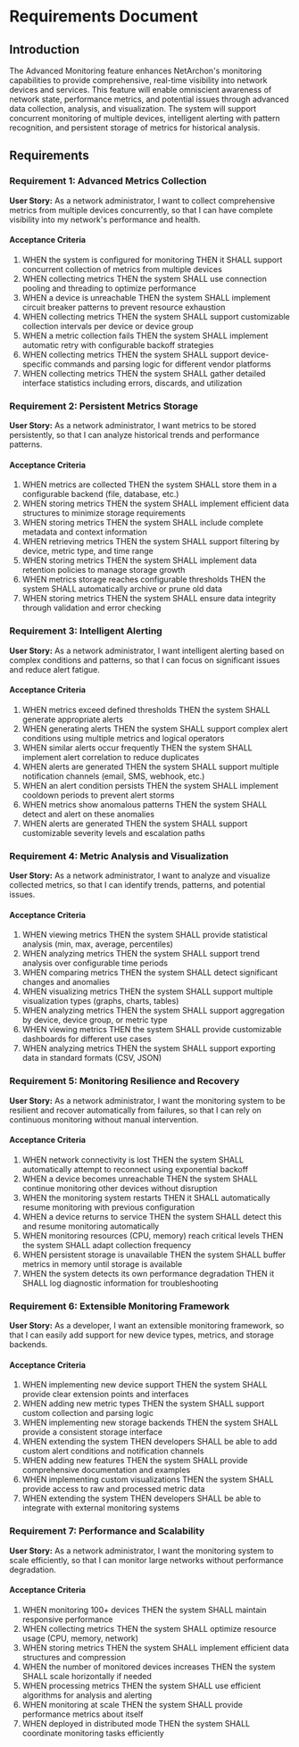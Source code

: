 # Requirements Document

## Introduction

The Advanced Monitoring feature enhances NetArchon's monitoring capabilities to provide comprehensive, real-time visibility into network devices and services. This feature will enable omniscient awareness of network state, performance metrics, and potential issues through advanced data collection, analysis, and visualization. The system will support concurrent monitoring of multiple devices, intelligent alerting with pattern recognition, and persistent storage of metrics for historical analysis.

## Requirements

### Requirement 1: Advanced Metrics Collection

**User Story:** As a network administrator, I want to collect comprehensive metrics from multiple devices concurrently, so that I can have complete visibility into my network's performance and health.

#### Acceptance Criteria

1. WHEN the system is configured for monitoring THEN it SHALL support concurrent collection of metrics from multiple devices
2. WHEN collecting metrics THEN the system SHALL use connection pooling and threading to optimize performance
3. WHEN a device is unreachable THEN the system SHALL implement circuit breaker patterns to prevent resource exhaustion
4. WHEN collecting metrics THEN the system SHALL support customizable collection intervals per device or device group
5. WHEN a metric collection fails THEN the system SHALL implement automatic retry with configurable backoff strategies
6. WHEN collecting metrics THEN the system SHALL support device-specific commands and parsing logic for different vendor platforms
7. WHEN collecting metrics THEN the system SHALL gather detailed interface statistics including errors, discards, and utilization

### Requirement 2: Persistent Metrics Storage

**User Story:** As a network administrator, I want metrics to be stored persistently, so that I can analyze historical trends and performance patterns.

#### Acceptance Criteria

1. WHEN metrics are collected THEN the system SHALL store them in a configurable backend (file, database, etc.)
2. WHEN storing metrics THEN the system SHALL implement efficient data structures to minimize storage requirements
3. WHEN storing metrics THEN the system SHALL include complete metadata and context information
4. WHEN retrieving metrics THEN the system SHALL support filtering by device, metric type, and time range
5. WHEN storing metrics THEN the system SHALL implement data retention policies to manage storage growth
6. WHEN metrics storage reaches configurable thresholds THEN the system SHALL automatically archive or prune old data
7. WHEN storing metrics THEN the system SHALL ensure data integrity through validation and error checking

### Requirement 3: Intelligent Alerting

**User Story:** As a network administrator, I want intelligent alerting based on complex conditions and patterns, so that I can focus on significant issues and reduce alert fatigue.

#### Acceptance Criteria

1. WHEN metrics exceed defined thresholds THEN the system SHALL generate appropriate alerts
2. WHEN generating alerts THEN the system SHALL support complex alert conditions using multiple metrics and logical operators
3. WHEN similar alerts occur frequently THEN the system SHALL implement alert correlation to reduce duplicates
4. WHEN alerts are generated THEN the system SHALL support multiple notification channels (email, SMS, webhook, etc.)
5. WHEN an alert condition persists THEN the system SHALL implement cooldown periods to prevent alert storms
6. WHEN metrics show anomalous patterns THEN the system SHALL detect and alert on these anomalies
7. WHEN alerts are generated THEN the system SHALL support customizable severity levels and escalation paths

### Requirement 4: Metric Analysis and Visualization

**User Story:** As a network administrator, I want to analyze and visualize collected metrics, so that I can identify trends, patterns, and potential issues.

#### Acceptance Criteria

1. WHEN viewing metrics THEN the system SHALL provide statistical analysis (min, max, average, percentiles)
2. WHEN analyzing metrics THEN the system SHALL support trend analysis over configurable time periods
3. WHEN comparing metrics THEN the system SHALL detect significant changes and anomalies
4. WHEN visualizing metrics THEN the system SHALL support multiple visualization types (graphs, charts, tables)
5. WHEN analyzing metrics THEN the system SHALL support aggregation by device, device group, or metric type
6. WHEN viewing metrics THEN the system SHALL provide customizable dashboards for different use cases
7. WHEN analyzing metrics THEN the system SHALL support exporting data in standard formats (CSV, JSON)

### Requirement 5: Monitoring Resilience and Recovery

**User Story:** As a network administrator, I want the monitoring system to be resilient and recover automatically from failures, so that I can rely on continuous monitoring without manual intervention.

#### Acceptance Criteria

1. WHEN network connectivity is lost THEN the system SHALL automatically attempt to reconnect using exponential backoff
2. WHEN a device becomes unreachable THEN the system SHALL continue monitoring other devices without disruption
3. WHEN the monitoring system restarts THEN it SHALL automatically resume monitoring with previous configuration
4. WHEN a device returns to service THEN the system SHALL detect this and resume monitoring automatically
5. WHEN monitoring resources (CPU, memory) reach critical levels THEN the system SHALL adapt collection frequency
6. WHEN persistent storage is unavailable THEN the system SHALL buffer metrics in memory until storage is available
7. WHEN the system detects its own performance degradation THEN it SHALL log diagnostic information for troubleshooting

### Requirement 6: Extensible Monitoring Framework

**User Story:** As a developer, I want an extensible monitoring framework, so that I can easily add support for new device types, metrics, and storage backends.

#### Acceptance Criteria

1. WHEN implementing new device support THEN the system SHALL provide clear extension points and interfaces
2. WHEN adding new metric types THEN the system SHALL support custom collection and parsing logic
3. WHEN implementing new storage backends THEN the system SHALL provide a consistent storage interface
4. WHEN extending the system THEN developers SHALL be able to add custom alert conditions and notification channels
5. WHEN adding new features THEN the system SHALL provide comprehensive documentation and examples
6. WHEN implementing custom visualizations THEN the system SHALL provide access to raw and processed metric data
7. WHEN extending the system THEN developers SHALL be able to integrate with external monitoring systems

### Requirement 7: Performance and Scalability

**User Story:** As a network administrator, I want the monitoring system to scale efficiently, so that I can monitor large networks without performance degradation.

#### Acceptance Criteria

1. WHEN monitoring 100+ devices THEN the system SHALL maintain responsive performance
2. WHEN collecting metrics THEN the system SHALL optimize resource usage (CPU, memory, network)
3. WHEN storing metrics THEN the system SHALL implement efficient data structures and compression
4. WHEN the number of monitored devices increases THEN the system SHALL scale horizontally if needed
5. WHEN processing metrics THEN the system SHALL use efficient algorithms for analysis and alerting
6. WHEN monitoring at scale THEN the system SHALL provide performance metrics about itself
7. WHEN deployed in distributed mode THEN the system SHALL coordinate monitoring tasks efficiently